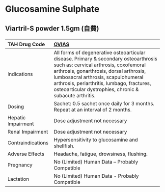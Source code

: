 # Glucosamine Sulphate

## Viartril-S powder 1.5gm (自費)

##### 

| TAH Drug Code      | [OVIAS](https://www.tahsda.org.tw/drugs/hissearch.php?drug_code=OVIAS)                                                                                                                                                                                                                                                 |
|:-------------------|:-----------------------------------------------------------------------------------------------------------------------------------------------------------------------------------------------------------------------------------------------------------------------------------------------------------------------|
| Indications        | All forms of degenerative osteoarticular disease. Primary & secondary osteoarthrosis such as: cervical arthrosis, coxofemoral arthrosis, gonarthrosis, dorsal arthrosis, lumbosacral arthrosis, scapulohumeral arthrosis, periarthritis, lumbago, fractures, osteoarticular dystrophies, chronic & subacute arthritis. |
| Dosing             | Sachet: 0.5 sachet once daily for 3 months. Repeat at an interval of 2 months.                                                                                                                                                                                                                                         |
| Hepatic Impairment | Dose adjustment not necessary                                                                                                                                                                                                                                                                                          |
| Renal Impairment   | Dose adjustment not necessary                                                                                                                                                                                                                                                                                          |
| Contraindications  | Hypersensitivity to glucosamine and shellfish.                                                                                                                                                                                                                                                                         |
| Adverse Effects    | Headache, fatigue, drowsiness, flushing.                                                                                                                                                                                                                                                                               |
| Pregnancy          | No (Limited) Human Data – Probably Compatible                                                                                                                                                                                                                                                                          |
| Lactation          | No (Limited) Human Data - Probably Compatible                                                                                                                                                                                                                                                                          |

